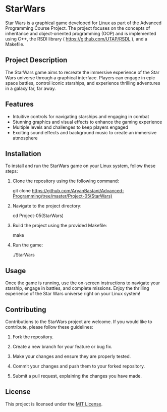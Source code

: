 # StarWars

Star Wars is a graphical game developed for Linux as part of the Advanced Programming Course Project. The project focuses on the concepts of inheritance and object-oriented programming (OOP) and is implemented using C++, the RSDl library ( https://github.com/UTAP/RSDL ), and a Makefile.

## Project Description

The StarWars game aims to recreate the immersive experience of the Star Wars universe through a graphical interface. Players can engage in epic space battles, control iconic starships, and experience thrilling adventures in a galaxy far, far away.

## Features

- Intuitive controls for navigating starships and engaging in combat
- Stunning graphics and visual effects to enhance the gaming experience
- Multiple levels and challenges to keep players engaged
- Exciting sound effects and background music to create an immersive atmosphere

## Installation

To install and run the StarWars game on your Linux system, follow these steps:

1. Clone the repository using the following command:

   git clone https://github.com/AryanBastani/Advanced-Programming/tree/master/Project-05(StarWars)
   


2. Navigate to the project directory:

   cd Project-05(StarWars)
   


3. Build the project using the provided Makefile:

   make
   


4. Run the game:

   ./StarWars
   


## Usage

Once the game is running, use the on-screen instructions to navigate your starship, engage in battles, and complete missions. Enjoy the thrilling experience of the Star Wars universe right on your Linux system!

## Contributing

Contributions to the StarWars project are welcome. If you would like to contribute, please follow these guidelines:

1. Fork the repository.

2. Create a new branch for your feature or bug fix.

3. Make your changes and ensure they are properly tested.

4. Commit your changes and push them to your forked repository.

5. Submit a pull request, explaining the changes you have made.

## License

This project is licensed under the [MIT License](LICENSE).
